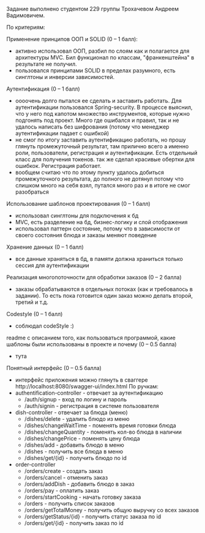 Задание выполнено студентом 229 группы Трохачевом Андреем Вадимовичем.

По критериям:

Применение принципов ООП и SOLID (0 – 1 балл):
  * активно использовал ООП, разбил по слоям как и полагается для архитектуры
  MVC. Бил функционал по классам, "франкенштейна" в результате не получил.
  * пользовался принципами SOLID в пределах разумного, есть синглтоны и инверсии зависимостей.

Аутентификация (0 – 1 балл)
  * оооочень долго пытался ее сделать и заставить работать. Для аутентификации пользовался Spring-security.
  В процессе выяснил, что у него под капотом множество инструментов, которые нужно подгонять под проект.
  Много где ошибался и правил, так и не удалось написать без шифрования (потому что менеджер аутентификации падает с ошибкой)
  * не смог по итогу заставить аутентификацию работать, но прошу глянуть промежуточный результат, там прилично всего
  а именно роли, пользователи, регистрация и аутентификации. Есть отдельный класс для получения токенов.
  так же сделал красивые обертки для ошибкок. Регистрация работает.
  * вообщем считаю что по этому пункту удалось добиться промежуточного результата, до полного не дотянул
  потому что слишком много на себя взял, путался много раз и в итоге не смог разобраться

Использование шаблонов проектирования (0 – 1 балл)
  * использовал синглтоны для подключения к бд
  * MVC, есть разделение на бд, бизнес-логику и слой отображения
  * использовал паттерн состояние, потому что в зависимости от своего состояния блюда и заказы меняют поведение

Хранение данных (0 – 1 балл)
  * все данные храняться в бд, в памяти должна храниться только сессия для аутентификации

Реализация многопоточности для обработки заказов (0 – 2 балла)
  * заказы обрабатываются в отдельных потоках (как и требовалось в задании). То есть пока готовится один заказ
  можно делать второй, третий и т.д.

Codestyle (0 – 1 балл)
  * соблюдал codeStyle :)

readme с описанием того, как пользоваться программой, какие шаблоны были использованы в проекте и почему (0 – 0.5 балла)
  * тута

Понятный интерфейс (0 – 0.5 балла)
  * интерфейс приложения можно глянуть в сваггере http://localhost:8080/swagger-ui/index.html
  По ручкам:
  * authentification-controller - отвечает за аутентификацию
    * /auth/signup - вход по логину и пароль
    * /auth/signin - регистрация в системе пользователя
  * dish-controller - отвечает за блюда (меню)
    * /dishes/delete - удалить блюдо из меню
    * /dishes/changeWaitTime - поменять время готовки блюда
    * /dishes/changeQuantity - поменять кол-во блюда в наличии
    * /dishes/changePrice - поменять цену блюда
    * /dishes/add - добавить блюдо в меню
    * /dishes - получить все блюда в меню
    * /dishes/get/{id} - получить блюдо по id
  * order-controller
    * /orders/create - создать заказ
    * /orders/cancel - отменить заказ
    * /orders/addDish - добавить блюдо в заказ
    * /orders/pay - оплатить заказ
    * /orders/startCooking - начать готовку заказа
    * /orders - получить список заказов
    * /orders/getTotalMoney - получить общую выручку со всех заказов
    * /orders/getStatus/{id} - получить статус заказа по id
    * /orders/get/{id} - получить заказ по id